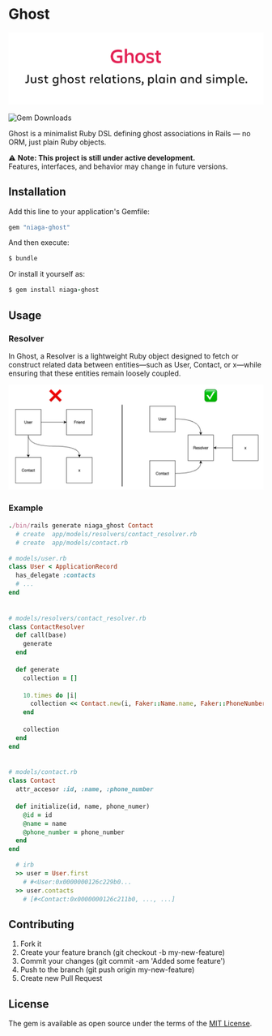 # Ghost
![logo](./images/ghost.png)

<p style="text-align: center;">

![Gem Downloads](https://img.shields.io/gem/dt/niaga-ghost)
</p>

Ghost is a minimalist Ruby DSL defining ghost associations in Rails — no ORM, just plain Ruby objects.

⚠️ **Note: This project is still under active development.**  
Features, interfaces, and behavior may change in future versions.

## Installation
Add this line to your application's Gemfile:
```ruby
gem "niaga-ghost"
```
And then execute:
```ruby
$ bundle
```
Or install it yourself as:
```ruby
$ gem install niaga-ghost
```

## Usage

### Resolver
In Ghost, a Resolver is a lightweight Ruby object designed to fetch or construct related data between entities—such as User, Contact, or x—while ensuring that these entities remain loosely coupled.

![diagram](./images/diagram.png)


### Example
```ruby
./bin/rails generate niaga_ghost Contact
  # create  app/models/resolvers/contact_resolver.rb
  # create  app/models/contact.rb
```

```ruby
# models/user.rb
class User < ApplicationRecord
  has_delegate :contacts
  # ...
end


# models/resolvers/contact_resolver.rb
class ContactResolver
  def call(base)
    generate
  end

  def generate
    collection = []

    10.times do |i|
      collection << Contact.new(i, Faker::Name.name, Faker::PhoneNumber.cell_phone)
    end

    collection
  end
end


# models/contact.rb
class Contact
  attr_accesor :id, :name, :phone_number

  def initialize(id, name, phone_numer)
    @id = id
    @name = name
    @phone_number = phone_number
  end
end
```

```ruby
  # irb
  >> user = User.first
    # #<User:0x0000000126c229b0...
  >> user.contacts
    # [#<Contact:0x0000000126c211b0, ..., ...]
```


## Contributing
1. Fork it
2. Create your feature branch (git checkout -b my-new-feature)
3. Commit your changes (git commit -am 'Added some feature')
4. Push to the branch (git push origin my-new-feature)
5. Create new Pull Request

## License

The gem is available as open source under the terms of the [MIT License](https://opensource.org/licenses/MIT).